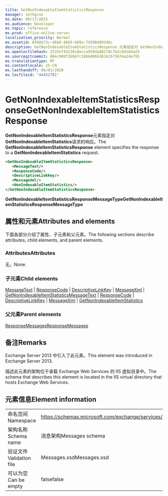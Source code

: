 ```yaml
---
title: GetNonIndexableItemStatisticsResponse
manager: sethgros
ms.date: 09/17/2015
ms.audience: Developer
ms.topic: reference
ms.prod: office-online-server
localization_priority: Normal
ms.assetid: 8f68b73c-d6b0-4bb5-b89a-fd398d09346c
description: GetNonIndexableItemStatisticsResponse 元素指定对 GetNonIndexableItemStatistics 请求的响应。
ms.openlocfilehash: 2535ef43228c8ecca958da88178cfb2cb6584ad3
ms.sourcegitcommit: 88ec988f2bb67c1866d06b361615f3674a24e795
ms.translationtype: MT
ms.contentlocale: zh-CN
ms.lasthandoff: 06/03/2020
ms.locfileid: "44452781"
---
```

# <a name="getnonindexableitemstatisticsresponse"></a><span data-ttu-id="d5286-103">GetNonIndexableItemStatisticsResponse</span><span class="sxs-lookup"><span data-stu-id="d5286-103">GetNonIndexableItemStatisticsResponse</span></span>

<span data-ttu-id="d5286-104">**GetNonIndexableItemStatisticsResponse**元素指定对**GetNonIndexableItemStatistics**请求的响应。</span><span class="sxs-lookup"><span data-stu-id="d5286-104">The **GetNonIndexableItemStatisticsResponse** element specifies the response to a **GetNonIndexableItemStatistics** request.</span></span> 
  
```XML
<GetNonIndexableItemStatisticsResponse>
   <MessageText/>
   <ResponseCode/>
   <DescriptiveLinkKey/>
   <MessageXml/>
   <NonIndexableItemStatistics/>
</GetNonIndexableItemStatisticsResponse>
```

 <span data-ttu-id="d5286-105">**GetNonIndexableItemStatisticsResponseMessageType**</span><span class="sxs-lookup"><span data-stu-id="d5286-105">**GetNonIndexableItemStatisticsResponseMessageType**</span></span>
## <a name="attributes-and-elements"></a><span data-ttu-id="d5286-106">属性和元素</span><span class="sxs-lookup"><span data-stu-id="d5286-106">Attributes and elements</span></span>

<span data-ttu-id="d5286-107">下面各部分介绍了属性、子元素和父元素。</span><span class="sxs-lookup"><span data-stu-id="d5286-107">The following sections describe attributes, child elements, and parent elements.</span></span>
  
### <a name="attributes"></a><span data-ttu-id="d5286-108">Attributes</span><span class="sxs-lookup"><span data-stu-id="d5286-108">Attributes</span></span>

<span data-ttu-id="d5286-109">无。</span><span class="sxs-lookup"><span data-stu-id="d5286-109">None.</span></span>
  
### <a name="child-elements"></a><span data-ttu-id="d5286-110">子元素</span><span class="sxs-lookup"><span data-stu-id="d5286-110">Child elements</span></span>

<span data-ttu-id="d5286-111">[MessageText](messagetext.md)  | [ResponseCode](responsecode.md)  | [DescriptiveLinkKey](descriptivelinkkey.md)  | [MessageXml](messagexml.md)  | [GetNonIndexableItemStatistics](getnonindexableitemstatistics.md)</span><span class="sxs-lookup"><span data-stu-id="d5286-111">[MessageText](messagetext.md) | [ResponseCode](responsecode.md) | [DescriptiveLinkKey](descriptivelinkkey.md) | [MessageXml](messagexml.md) | [GetNonIndexableItemStatistics](getnonindexableitemstatistics.md)</span></span>
  
### <a name="parent-elements"></a><span data-ttu-id="d5286-112">父元素</span><span class="sxs-lookup"><span data-stu-id="d5286-112">Parent elements</span></span>

[<span data-ttu-id="d5286-113">ResponseMessages</span><span class="sxs-lookup"><span data-stu-id="d5286-113">ResponseMessages</span></span>](responsemessages.md)
  
## <a name="remarks"></a><span data-ttu-id="d5286-114">备注</span><span class="sxs-lookup"><span data-stu-id="d5286-114">Remarks</span></span>

<span data-ttu-id="d5286-115">Exchange Server 2013 中引入了此元素。</span><span class="sxs-lookup"><span data-stu-id="d5286-115">This element was introduced in Exchange Server 2013.</span></span>
  
<span data-ttu-id="d5286-116">描述此元素的架构位于承载 Exchange Web Services 的 IIS 虚拟目录中。</span><span class="sxs-lookup"><span data-stu-id="d5286-116">The schema that describes this element is located in the IIS virtual directory that hosts Exchange Web Services.</span></span>
  
## <a name="element-information"></a><span data-ttu-id="d5286-117">元素信息</span><span class="sxs-lookup"><span data-stu-id="d5286-117">Element information</span></span>

|||
|:-----|:-----|
|<span data-ttu-id="d5286-118">命名空间</span><span class="sxs-lookup"><span data-stu-id="d5286-118">Namespace</span></span>  <br/> |https://schemas.microsoft.com/exchange/services/2006/messages  <br/> |
|<span data-ttu-id="d5286-119">架构名称</span><span class="sxs-lookup"><span data-stu-id="d5286-119">Schema name</span></span>  <br/> |<span data-ttu-id="d5286-120">消息架构</span><span class="sxs-lookup"><span data-stu-id="d5286-120">Messages schema</span></span>  <br/> |
|<span data-ttu-id="d5286-121">验证文件</span><span class="sxs-lookup"><span data-stu-id="d5286-121">Validation file</span></span>  <br/> |<span data-ttu-id="d5286-122">Messages.xsd</span><span class="sxs-lookup"><span data-stu-id="d5286-122">Messages.xsd</span></span>  <br/> |
|<span data-ttu-id="d5286-123">可以为空</span><span class="sxs-lookup"><span data-stu-id="d5286-123">Can be empty</span></span>  <br/> |<span data-ttu-id="d5286-124">false</span><span class="sxs-lookup"><span data-stu-id="d5286-124">false</span></span>  <br/> |
   

